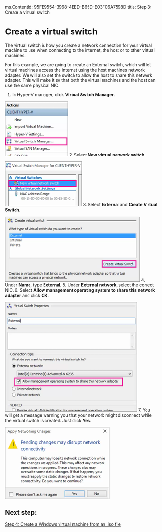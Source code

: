 ms.ContentId: 95FE9554-3968-4EED-B65D-E03F06A7598D
title: Step 3: Create a virtual switch

# Create a virtual switch 

The virtual switch is how you create a network connection for your virtual machine to use when connecting to the internet, the host or to other virtual machines.

For this example, we are going to create an External switch, which will let virtual machines access the internet using the host machines network adapter. We will also set the switch to allow the host to share this network adapter. This will make it so that both the virtual machines and the host can use the same physical NIC.

1. In Hyper-V manager, click **Virtual Switch Manager**.

  ![](media/virtual_switch_manager1.png)
2. Select **New virtual network switch**.

  ![](media/new_switch.png)
3. Select **External** and **Create Virtual Switch**.

  ![](media/new_switch_createbutton.png)
4. Under **Name**, type **External**. 
5. Under **External network**, select the correct NIC.
6. Select **Allow management operating system to share this network adapter** and click **OK**. 
  
  ![](media/share_nic.png)
7. You will get a message warning you that your network might disconnect while the virtual switch is created. Just click **Yes**.
  
  ![](media/network_warning.png)

## Next step: 
[Step 4: Create a Windows virtual machine from an .iso file](walkthrough_create_vm.md)
